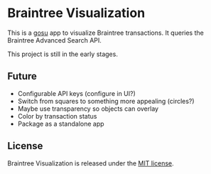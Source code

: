 # Braintree Visualization

This is a [gosu](http://www.libgosu.org/) app to visualize Braintree transactions. It queries the Braintree Advanced Search API.

This project is still in the early stages.

## Future

* Configurable API keys (configure in UI?)
* Switch from squares to something more appealing (circles?)
 * Maybe use transparency so objects can overlay
* Color by transaction status
* Package as a standalone app

## License

Braintree Visualization is released under the [MIT license](http://www.opensource.org/licenses/MIT).

